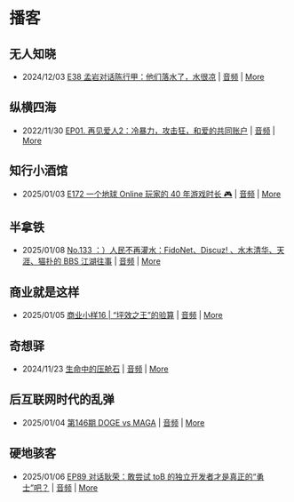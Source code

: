 # 播客

## 无人知晓
- 2024/12/03 [E38 孟岩对话陈行甲：他们落水了，水很凉](https://www.xiaoyuzhoufm.com/episode/674993fcc3b2a2f334681d1c) | [音频](https://dts-api.xiaoyuzhoufm.com/track/611719d3cb0b82e1df0ad29e/674993fcc3b2a2f334681d1c/media.xyzcdn.net/ltQLGAGNRRRTiQZqd_ZmhAAewLcp.m4a) | [More](channels/%E6%97%A0%E4%BA%BA%E7%9F%A5%E6%99%93.md)

## 纵横四海
- 2022/11/30 [EP01. 再见爱人2：冷暴力，攻击狂，和爱的共同账户](https://www.ximalaya.com/sound/592716797) | [音频](https://aod.cos.tx.xmcdn.com/storages/26c6-audiofreehighqps/E9/4E/GKwRIUEHXOodAq7-QQHYdhCw-aacv2-48K.m4a) | [More](channels/%E7%BA%B5%E6%A8%AA%E5%9B%9B%E6%B5%B7.md)

## 知行小酒馆
- 2025/01/03 [E172 一个地球 Online 玩家的 40 年游戏时长 🎮](https://www.xiaoyuzhoufm.com/episode/6777911415a5fd520ebb170a) | [音频](https://dts-api.xiaoyuzhoufm.com/track/6013f9f58e2f7ee375cf4216/6777911415a5fd520ebb170a/media.xyzcdn.net/loE4VIYCEXpFM_-t-XTjBr-M0Px7.m4a) | [More](channels/%E7%9F%A5%E8%A1%8C%E5%B0%8F%E9%85%92%E9%A6%86.md)

## 半拿铁
- 2025/01/08 [No.133 ：）人民不再灌水：FidoNet、Discuz! 、水木清华、天涯、猫扑的 BBS 江湖往事](https://www.ximalaya.com/sound/792177021) | [音频](https://tk.wavpub.com/WPDL_tZUpZwptdBqDMNvDBRZPpcvHXCLvyFmThvCEYArersZzegFfQugpKJcBwQ-d2.m4a) | [More](channels/%E5%8D%8A%E6%8B%BF%E9%93%81.md)

## 商业就是这样
- 2025/01/05 [商业小样16 | “坪效之王”的验算](https://www.ximalaya.com/sound/791046535) | [音频](https://aod.cos.tx.xmcdn.com/storages/a8e2-audiofreehighqps/F0/55/GKwRINsLUHwnAE2utQNNaaJT.m4a) | [More](channels/%E5%95%86%E4%B8%9A%E5%B0%B1%E6%98%AF%E8%BF%99%E6%A0%B7.md)

## 奇想驿
- 2024/11/23 [生命中的压舱石](https://www.xiaoyuzhoufm.com/episode/67403d1d11045e78e5105c6f) | [音频](https://dts-api.xiaoyuzhoufm.com/track/6034daea97755b8fc9c66480/67403d1d11045e78e5105c6f/media.xyzcdn.net/lmERsWF4hFJGK9PjHGzOwQnbz-Ge.m4a) | [More](channels/%E5%A5%87%E6%83%B3%E9%A9%BF.md)

## 后互联网时代的乱弹
- 2025/01/04 [第146期 DOGE vs MAGA](https://hosting.wavpub.cn/pie/ep146/) | [音频](https://tk.wavpub.com/WPDL_yzsACXNJhzdLtaZqvHZhjywrUXNyLeMaYgkCeJCcJtyRzmZARTcwcxZMyD-73.mp3) | [More](channels/%E5%90%8E%E4%BA%92%E8%81%94%E7%BD%91%E6%97%B6%E4%BB%A3%E7%9A%84%E4%B9%B1%E5%BC%B9.md)

## 硬地骇客
- 2025/01/06 [EP89 对话耿荣：敢尝试 toB 的独立开发者才是真正的“勇士”吧？](https://www.xiaoyuzhoufm.com/episode/677bd1701962f0b751bc1fe2) | [音频](https://dts-api.xiaoyuzhoufm.com/track/640ee2438be5d40013fe4a87/677bd1701962f0b751bc1fe2/media.xyzcdn.net/lqJR9EtTl-vJC6-54WGEJWshBED7.m4a) | [More](channels/%E7%A1%AC%E5%9C%B0%E9%AA%87%E5%AE%A2.md)

